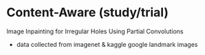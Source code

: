 # Content-Aware (study/trial)
Image Inpainting for Irregular Holes Using Partial Convolutions
- data collected from imagenet & kaggle google landmark images

